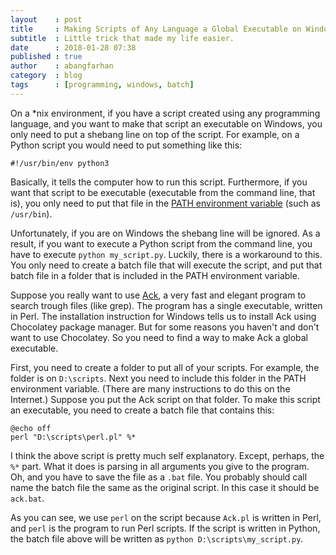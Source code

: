 ```yaml
---
layout    : post
title     : Making Scripts of Any Language a Global Executable on Windows
subtitle  : Little trick that made my life easier.
date      : 2018-01-28 07:38
published : true
author    : abangfarhan
category  : blog
tags      : [programming, windows, batch]
---
```


On a \*nix environment, if you have a script created using any programming language, and you want to make that script an executable on Windows, you only need to put a shebang line on top of the script. For example, on a Python script you would need to put something like this:

```text
#!/usr/bin/env python3
```

Basically, it tells the computer how to run this script. Furthermore, if you want that script to be executable (executable from the command line, that is), you only need to put that file in the [PATH environment variable](https://superuser.com/questions/284342/what-are-path-and-other-environment-variables-and-how-can-i-set-or-use-them) (such as `/usr/bin`).

Unfortunately, if you are on Windows the shebang line will be ignored. As a result, if you want to execute a Python script from the command line, you have to execute `python my_script.py`. Luckily, there is a workaround to this. You only need to create a batch file that will execute the script, and put that batch file in a folder that is included in the PATH environment variable.

Suppose you really want to use [Ack](https://beyondgrep.com/), a very fast and elegant program to search trough files (like grep). The program has a single executable, written in Perl. The installation instruction for Windows tells us to install Ack using Chocolatey package manager. But for some reasons you haven't and don't want to use Chocolatey. So you need to find a way to make Ack a global executable.

First, you need to create a folder to put all of your scripts. For example, the folder is on `D:\scripts`. Next you need to include this folder in the PATH environment variable. (There are many instructions to do this on the Internet.) Suppose you put the Ack script on that folder. To make this script an executable, you need to create a batch file that contains this:

```
@echo off
perl "D:\scripts\perl.pl" %*
```

I think the above script is pretty much self explanatory. Except, perhaps, the `%*` part. What it does is parsing in all arguments you give to the program. Oh, and you have to save the file as a `.bat` file. You probably should call name the batch file the same as the original script. In this case it should be `ack.bat`.

As you can see, we use `perl` on the script because `Ack.pl` is written in Perl, and `perl` is the program to run Perl scripts. If the script is written in Python, the batch file above will be written as `python D:\scripts\my_script.py`.
